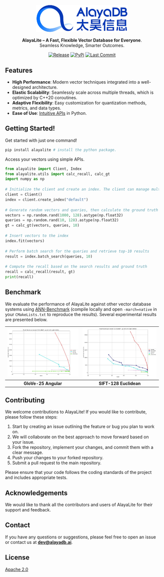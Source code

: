 <p align="center">
  <a href="https://github.com/AlayaDB-AI"><img src="https://github.com/AlayaDB-AI/AlayaLite/blob/main/.assets/banner.jpg?raw=true" width=300 alt="AlayaDB Log"></a>
</p>


<p align="center">
    <b>AlayaLite – A Fast, Flexible Vector Database for Everyone</b>. <br />
    Seamless Knowledge, Smarter Outcomes.
</p>


<p align="center">
  <a href="https://github.com/AlayaDB-AI/AlayaLite/releases"><img src="https://img.shields.io/badge/Release-Ver0.1.0a1-blue.svg" alt="Release"></a>
  <a href="https://pypi.org/project/alayalite/"><img src="https://img.shields.io/pypi/v/alayalite" alt="PyPi"></a>
  <a href="https://github.com/AlayaDB-AI/AlayaLite/commits"><img src="https://img.shields.io/github/last-commit/AlayaDB-AI/AlayaLite" alt="Last Commit"></a>
</p>

## Features

- **High Performance**: Modern vector techniques integrated into a well-designed architecture. 
- **Elastic Scalability**: Seamlessly scale across multiple threads, which is optimized by C++20 coroutines.
- **Adaptive Flexibility**: Easy customization for quantization methods, metrics, and data types.
- **Ease of Use**: [Intuitive APIs](./python/README.md) in Python.


## Getting Started!

Get started with just one command!
```bash
pip install alayalite # install the python package.
```



Access your vectors using simple APIs.
```python
from alayalite import Client, Index
from alayalite.utils import calc_recall, calc_gt
import numpy as np

# Initialize the client and create an index. The client can manage multiple indices with distinct names.
client = Client() 
index = client.create_index("default")

# Generate random vectors and queries, then calculate the ground truth top-10 nearest neighbors for each query.
vectors = np.random.rand(1000, 128).astype(np.float32)
queries = np.random.rand(10, 128).astype(np.float32)
gt = calc_gt(vectors, queries, 10)

# Insert vectors to the index
index.fit(vectors)

# Perform batch search for the queries and retrieve top-10 results
result = index.batch_search(queries, 10)

# Compute the recall based on the search results and ground truth
recall = calc_recall(result, gt)
print(recall)
```

## Benchmark

We evaluate the performance of AlayaLite against other vector database systems using [ANN-Benchmark](https://github.com/erikbern/ann-benchmarks) (compile locally and open `-march=native` in your `CMakeLists.txt` to reproduce the results). Several experimental results are presented below.

|     ![GloVe-25 Angular](./.assets/glove-25-angular.jpg)     |    ![SIFT-128 Euclidean](./.assets/sift-128-euclidean.jpg)    |
| :---------------------------------------------------------: | :-----------------------------------------------------------: |
| <div style="text-align: center;">**GloVe-25 Angular**</div> | <div style="text-align: center;">**SIFT-128 Euclidean**</div> |



## Contributing

We welcome contributions to AlayaLite! If you would like to contribute, please follow these steps:

1. Start by creating an issue outlining the feature or bug you plan to work on.
2. We will collaborate on the best approach to move forward based on your issue.
3. Fork the repository, implement your changes, and commit them with a clear message.
4. Push your changes to your forked repository.
5. Submit a pull request to the main repository.

Please ensure that your code follows the coding standards of the project and includes appropriate tests.

## Acknowledgements

We would like to thank all the contributors and users of AlayaLite for their support and feedback.

## Contact

If you have any questions or suggestions, please feel free to open an issue or contact us at **dev@alayadb.ai**.


## License

[Apache 2.0](./LICENSE)
